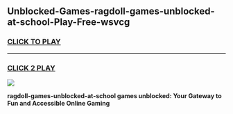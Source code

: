 
## Unblocked-Games-ragdoll-games-unblocked-at-school-Play-Free-wsvcg
<h3>
<a href="https://premium76.site?title=ragdoll-games-unblocked-at-school&ref=10A">CLICK TO PLAY</a></h3>
<hr>

<h3>
<a href="https://premium76.site?title=ragdoll-games-unblocked-at-school&ref=10A">CLICK 2 PLAY</a>
  
</h3>

<a href="https://premium76.site?title=ragdoll-games-unblocked-at-school&ref=10A"><img src="https://clearcache.store/games.png"></a>


**ragdoll-games-unblocked-at-school games unblocked: Your Gateway to Fun and Accessible Online Gaming**
